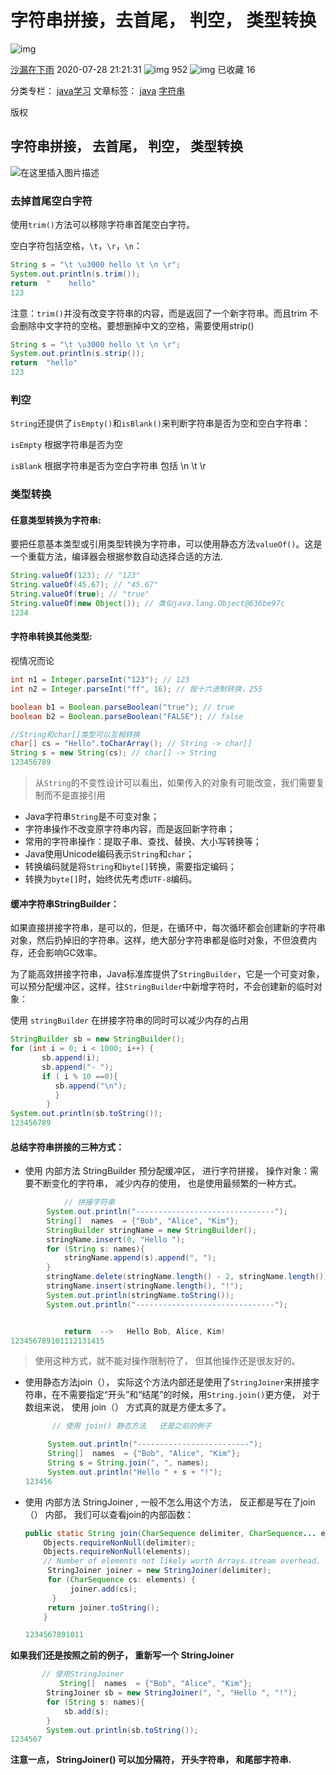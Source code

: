 # 字符串拼接，去首尾， 判空， 类型转换

![img](https://csdnimg.cn/release/blogv2/dist/pc/img/original.png)

[沙漏在下雨](https://me.csdn.net/qq_45906219) 2020-07-28 21:21:31 ![img](https://csdnimg.cn/release/blogv2/dist/pc/img/articleReadEyes.png) 952 ![img](https://csdnimg.cn/release/blogv2/dist/pc/img/tobarCollectionActive.png) 已收藏 16

分类专栏： [java学习](https://blog.csdn.net/qq_45906219/category_10124696.html) 文章标签： [java](https://www.csdn.net/gather_24/NtTaIg5sMzYyLWJsb2cO0O0O.html) [字符串](https://www.csdn.net/gather_22/MtTaEg0sMzEwMTUtYmxvZwO0O0OO0O0O.html)

版权

## 字符串拼接， 去首尾， 判空， 类型转换

![在这里插入图片描述](https://img-blog.csdnimg.cn/20200728212023274.png?x-oss-process=image/watermark,type_ZmFuZ3poZW5naGVpdGk,shadow_10,text_aHR0cHM6Ly9ibG9nLmNzZG4ubmV0L3FxXzQ1OTA2MjE5,size_16,color_FFFFFF,t_70)

### 去掉首尾空白字符

使用`trim()`方法可以移除字符串首尾空白字符。

空白字符包括空格，`\t`，`\r`，`\n`：

```java
String s = "\t \u3000 hello \t \n \r";
System.out.println(s.trim());
return  "    hello"
123
```

注意：`trim()`并没有改变字符串的内容，而是返回了一个新字符串。而且trim 不会删除中文字符的空格。要想删掉中文的空格，需要使用strip()

```java
String s = "\t \u3000 hello \t \n \r";
System.out.println(s.strip());
return  "hello"
123
```

### 判空

`String`还提供了`isEmpty()`和`isBlank()`来判断字符串是否为空和空白字符串：

`isEmpty` 根据字符串是否为空

`isBlank` 根据字符串是否为空白字符串 包括 \n \t \r

### 类型转换

#### 任意类型转换为字符串:

要把任意基本类型或引用类型转换为字符串，可以使用静态方法`valueOf()`。这是一个重载方法，编译器会根据参数自动选择合适的方法.

```java
String.valueOf(123); // "123"
String.valueOf(45.67); // "45.67"
String.valueOf(true); // "true"
String.valueOf(new Object()); // 类似java.lang.Object@636be97c
1234
```

#### 字符串转换其他类型:

视情况而论

```java
int n1 = Integer.parseInt("123"); // 123
int n2 = Integer.parseInt("ff", 16); // 按十六进制转换，255

boolean b1 = Boolean.parseBoolean("true"); // true
boolean b2 = Boolean.parseBoolean("FALSE"); // false

//String和char[]类型可以互相转换
char[] cs = "Hello".toCharArray(); // String -> char[]
String s = new String(cs); // char[] -> String
123456789
```

> 从`String`的不变性设计可以看出，如果传入的对象有可能改变，我们需要复制而不是直接引用

- Java字符串`String`是不可变对象；
- 字符串操作不改变原字符串内容，而是返回新字符串；
- 常用的字符串操作：提取子串、查找、替换、大小写转换等；
- Java使用Unicode编码表示`String`和`char`；
- 转换编码就是将`String`和`byte[]`转换，需要指定编码；
- 转换为`byte[]`时，始终优先考虑`UTF-8`编码。

#### 缓冲字符串StringBuilder：

如果直接拼接字符串，是可以的，但是，在循环中，每次循环都会创建新的字符串对象，然后扔掉旧的字符串。这样，绝大部分字符串都是临时对象，不但浪费内存，还会影响GC效率。

为了能高效拼接字符串，Java标准库提供了`StringBuilder`，它是一个可变对象，可以预分配缓冲区，这样，往`StringBuilder`中新增字符时，不会创建新的临时对象：

使用 `stringBuilder` 在拼接字符串的同时可以减少内存的占用

```java
StringBuilder sb = new StringBuilder();
for (int i = 0; i < 1000; i++) {
       sb.append(i);
       sb.append("- ");
       if ( i % 10 ==0){
          sb.append("\n");
          }
        }
System.out.println(sb.toString());
123456789
```

#### 总结字符串拼接的三种方式：

- 使用 内部方法 StringBuilder 预分配缓冲区， 进行字符拼接， 操作对象：需要不断变化的字符串， 减少内存的使用， 也是使用最频繁的一种方式。

```java
			// 拼接字符串
        System.out.println("-------------------------------");
        String[]  names  = {"Bob", "Alice", "Kim"};
        StringBuilder stringName = new StringBuilder();
        stringName.insert(0, "Hello ");
        for (String s: names){
            stringName.append(s).append(", ");
        }
        stringName.delete(stringName.length() - 2, stringName.length());
        stringName.insert(stringName.length(), "!");
        System.out.println(stringName.toString());
        System.out.println("-------------------------------");


			return  -->   Hello Bob, Alice, Kim!
123456789101112131415
```

> 使用这种方式，就不能对操作限制符了， 但其他操作还是很友好的。

- 使用静态方法join（）， 实际这个方法内部还是使用了`StringJoiner`来拼接字符串，在不需要指定“开头”和“结尾”的时候，用`String.join()`更方便， 对于数组来说， 使用 join（） 方式真的就是方便太多了。

  ```java
   		// 使用 join() 静态方法   还是之前的例子
  
       System.out.println("-------------------------");
       String[]  names  = {"Bob", "Alice", "Kim"};
       String s = String.join(", ", names);
       System.out.println("Hello " + s + "!");
  123456
  ```

- 使用 内部方法 StringJoiner , 一般不怎么用这个方法， 反正都是写在了join（） 内部， 我们可以查看join的内部函数：

  ```java
  public static String join(CharSequence delimiter, CharSequence... elements) {
      Objects.requireNonNull(delimiter);
      Objects.requireNonNull(elements);
      // Number of elements not likely worth Arrays.stream overhead.
       StringJoiner joiner = new StringJoiner(delimiter);
       for (CharSequence cs: elements) {
            joiner.add(cs);
        }
       return joiner.toString();
      }
  
  1234567891011
  ```

**如果我们还是按照之前的例子， 重新写一个 StringJoiner**

```java
       // 使用StringJoiner
		   String[]  names  = {"Bob", "Alice", "Kim"};
        StringJoiner sb = new StringJoiner(", ", "Hello ", "!");
        for (String s: names){
            sb.add(s);
        }
        System.out.println(sb.toString());
1234567
```

**注意一点， StringJoiner() 可以加分隔符， 开头字符串， 和尾部字符串.**